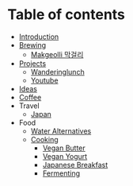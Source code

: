 # Table of contents

- [Introduction](README.md)
- [Brewing](brewing/brewing.md)
  - [Makgeolli 막걸리](brewing/makgeolli.md)
- [Projects](projects/projects.md)
  - [Wanderinglunch](projects/wanderinglunch.md)
  - [Youtube](projects/youtube.md)
- [Ideas](ideas/ideas.md)
- [Coffee](coffee/coffee.md)
- Travel
  - [Japan](travel/japan.md)
- Food
  - [Water Alternatives](food/water-alternatives.md)
  - [Cooking](/food/cooking/cooking.md)
    - [Vegan Butter](/food/cooking/vegan-butter.md)
    - [Vegan Yogurt](/food/cooking/vegan-yogurt.md)
    - [Japanese Breakfast](/food/cooking/japanese-breakfast.md)
    - [Fermenting](/food/cooking/fermenting.md)
